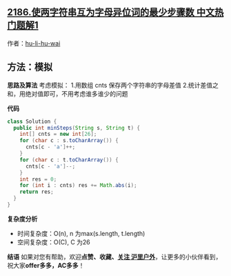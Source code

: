 ## [2186.使两字符串互为字母异位词的最少步骤数 中文热门题解1](https://leetcode.cn/problems/minimum-number-of-steps-to-make-two-strings-anagram-ii/solutions/100000/shu-zu-mo-ni-by-hu-li-hu-wai-ezu6)

作者：[hu-li-hu-wai](https://leetcode.cn/u/hu-li-hu-wai)

## 方法：模拟


**思路及算法**
考虑模拟：
1.用数组 cnts 保存两个字符串的字母差值
2.统计差值之和，用绝对值即可，不用考虑谁多谁少的问题


**代码**

```java
class Solution {
  public int minSteps(String s, String t) {
    int[] cnts = new int[26];
    for (char c : s.toCharArray()) {
      cnts[c - 'a']++;
    }
    for (char c : t.toCharArray()) {
      cnts[c - 'a']--;
    }
    int res = 0;
    for (int i : cnts) res += Math.abs(i);
    return res;
  }
}
```


**复杂度分析**
- 时间复杂度：O(n), n 为max(s.length, t.length)
- 空间复杂度：O(C), C 为26

**结语**
如果对您有帮助，欢迎**点赞、收藏、[关注 沪里户外](/u/hu-li-hu-wai/)**，让更多的小伙伴看到，祝大家**offer多多，AC多多**！